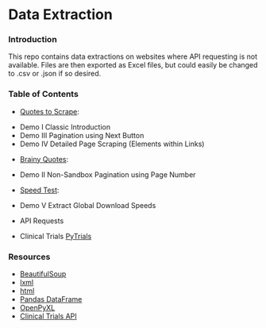 # Data Extraction

### Introduction
This repo contains data extractions on websites where API requesting is not available.  Files are then exported as Excel files, but could easily be changed to .csv or .json if so desired.

### Table of Contents
* [Quotes to Scrape](https://quotes.toscrape.com/): 
- Demo I Classic Introduction
- Demo III Pagination using Next Button
- Demo IV Detailed Page Scraping (Elements within Links)
* [Brainy Quotes](https://www.brainyquote.com/topics/motivational-quotes): 
- Demo II Non-Sandbox Pagination using Page Number
* [Speed Test](https://www.speedtest.net/global-index): 
- Demo V Extract Global Download Speeds 
* API Requests
- Clinical Trials [PyTrials](https://pytrials.readthedocs.io/en/latest/)

### Resources
* [BeautifulSoup](https://beautiful-soup-4.readthedocs.io/en/latest/#)
* [lxml](https://pypi.org/project/lxml/)
* [html](https://docs.python.org/3/library/html.html)
* [Pandas DataFrame](https://pandas.pydata.org/docs/reference/frame.html)
* [OpenPyXL](https://openpyxl.readthedocs.io/en/stable/)
* [Clinical Trials API](https://clinicaltrials.gov/api/)
